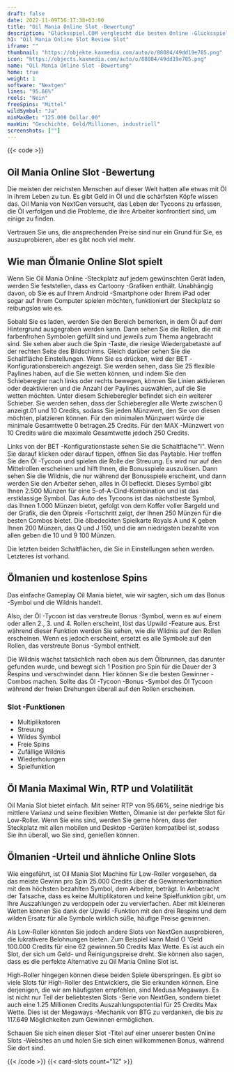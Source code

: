```yaml
---
draft: false
date: 2022-11-09T16:17:38+03:00
title: "Oil Mania Online Slot -Bewertung"
description: "Glücksspiel.COM vergleicht die besten Online -Glücksspiel -Sites und -spiele der Kanada.  Unabhängige Produktbewertungen und exklusive Anmeldeangebote. Jetzt spielen!"
h1: "Oil Mania Online Slot Review Slot"
iframe: ""
thumbnail: "https://objekte.kaxmedia.com/auto/o/88084/49dd19e785.png"
icon: "https://objects.kaxmedia.com/auto/o/88084/49dd19e785.png"
name: "Oil Mania Online Slot -Bewertung"
home: true
weight: 1
software: "Nextgen"
lines: "95.66%"
reels: "Nein"
freeSpins: "Mittel"
wildSymbol: "Ja"
minMaxBet: "125.000 Dollar.00"
maxWin: "Geschichte, Geld/Millionen, industriell"
screenshots: [""]
---
```


{{< code >}}<h2>Oil Mania Online Slot -Bewertung</h2><p>Die meisten der reichsten Menschen auf dieser Welt hatten alle etwas mit Öl in ihrem Leben zu tun. Es gibt Geld in Öl und die schärfsten Köpfe wissen das. Oil Mania von NextGen versucht, das Leben der Tycoons zu erfassen, die Öl verfolgen und die Probleme, die ihre Arbeiter konfrontiert sind, um einige zu finden.</p><p>Vertrauen Sie uns, die ansprechenden Preise sind nur ein Grund für Sie, es auszuprobieren, aber es gibt noch viel mehr.</p><h2>Wie man Ölmanie Online Slot spielt</h2><p>Wenn Sie Oil Mania Online -Steckplatz auf jedem gewünschten Gerät laden, werden Sie feststellen, dass es Cartoony -Grafiken enthält. Unabhängig davon, ob Sie es auf Ihrem Android -Smartphone oder Ihrem iPad oder sogar auf Ihrem Computer spielen möchten, funktioniert der Steckplatz so reibungslos wie es.</p><p>Sobald Sie es laden, werden Sie den Bereich bemerken, in dem Öl auf dem Hintergrund ausgegraben werden kann. Dann sehen Sie die Rollen, die mit farbenfrohen Symbolen gefüllt sind und jeweils zum Thema angebracht sind. Sie sehen aber auch die Spin -Taste, die riesige Wiedergabetaste auf der rechten Seite des Bildschirms. Gleich darüber sehen Sie die Schaltfläche Einstellungen. Wenn Sie es drücken, wird der BET -Konfigurationsbereich angezeigt. Sie werden sehen, dass Sie 25 flexible Paylines haben, auf die Sie wetten können, und indem Sie den Schieberegler nach links oder rechts bewegen, können Sie Linien aktivieren oder deaktivieren und die Anzahl der Paylines auswählen, auf die Sie wetten möchten. Unter diesem Schieberegler befindet sich ein weiterer Schieber. Sie werden sehen, dass der Schieberegler alle Werte zwischen 0 anzeigt.01 und 10 Credits, sodass Sie jeden Münzwert, den Sie von diesen möchten, platzieren können. Für den minimalen Münzwert würde die minimale Gesamtwette 0 betragen.25 Credits. Für den MAX -Münzwert von 10 Credits wäre die maximale Gesamtwette jedoch 250 Credits.</p><p>Links von der BET -Konfigurationstaste sehen Sie die Schaltfläche"I". Wenn Sie darauf klicken oder darauf tippen, öffnen Sie das Paytable. Hier treffen Sie den Öl -Tycoon und spielen die Rolle der Streuung. Es wird nur auf den Mittelrollen erscheinen und hilft Ihnen, die Bonusspiele auszulösen. Dann sehen Sie die Wildnis, die nur während der Bonusspiele erscheint, und dann werden Sie den Arbeiter sehen, alles in Öl befleckt. Dieses Symbol gibt Ihnen 2.500 Münzen für eine 5-of-A-Cind-Kombination und ist das erstklassige Symbol. Das Auto des Tycoons ist das nächstbeste Symbol, das Ihnen 1.000 Münzen bietet, gefolgt von dem Koffer voller Bargeld und der Grafik, die den Ölpreis -Fortschritt zeigt, der Ihnen 250 Münzen für die besten Combos bietet. Die ölbedeckten Spielkarte Royals A und K geben Ihnen 200 Münzen, das Q und J 150, und die am niedrigsten bezahlte von allen geben die 10 und 9 100 Münzen.</p><p>Die letzten beiden Schaltflächen, die Sie in Einstellungen sehen werden. Letzteres ist vorhand.</p><h2>Ölmanien und kostenlose Spins</h2><p>Das einfache Gameplay Oil Mania bietet, wie wir sagten, sich um das Bonus -Symbol und die Wildnis handelt.</p><p>Also, der Öl -Tycoon ist das verstreute Bonus -Symbol, wenn es auf einem oder allen 2., 3. und 4. Rollen erscheint, löst das Upwild -Feature aus. Erst während dieser Funktion werden Sie sehen, wie die Wildnis auf den Rollen erscheinen. Wenn es jedoch erscheint, ersetzt es alle Symbole auf den Rollen, das verstreute Bonus -Symbol enthielt.</p><p>Die Wildnis wächst tatsächlich nach oben aus dem Ölbrunnen, das darunter gefunden wurde, und bewegt sich 1 Position pro Spin für die Dauer der 3 Respins und verschwindet dann. Hier können Sie die besten Gewinner -Combos machen. Sollte das Öl -Tycoon -Bonus -Symbol des Öl Tycoon während der freien Drehungen überall auf den Rollen erscheinen.</p><h3>
Slot -Funktionen</h3><ul>
<li></span>
Multiplikatoren</li>
<li></span>
Streuung</li>
<li></span>
Wildes Symbol</li>
<li></span>
Freie Spins</li>
<li></span>
Zufällige Wildnis</li>
<li></span>
Wiederholungen</li>
<li></span>
Spielfunktion</li></ul><h2>Öl Mania Maximal Win, RTP und Volatilität</h2><p>Oil Mania Slot bietet einfach. Mit seiner RTP von 95.66%, seine niedrige bis mittlere Varianz und seine flexiblen Wetten, Ölmanie ist der perfekte Slot für Low-Roller. Wenn Sie eins sind, werden Sie gerne hören, dass der Steckplatz mit allen mobilen und Desktop -Geräten kompatibel ist, sodass Sie ihn überall, wo Sie sind, genießen können.</p><h2>Ölmanien -Urteil und ähnliche Online Slots</h2><p>Wie eingeführt, ist Oil Mania Slot Machine für Low-Roller vorgesehen, da das meiste Gewinn pro Spin 25.000 Credits über die Gewinnerkombination mit dem höchsten bezahlten Symbol, dem Arbeiter, beträgt. In Anbetracht der Tatsache, dass es keine Multiplikatoren und keine Spielfunktion gibt, um Ihre Auszahlungen zu verdoppeln oder zu vervierfachen. Aber mit kleineren Wetten können Sie dank der Upwild -Funktion mit den drei Respins und dem wilden Ersatz für alle Symbole wirklich süße, häufige Preise gewinnen.</p><p>Als Low-Roller könnten Sie jedoch andere Slots von NextGen ausprobieren, die lukrativere Belohnungen bieten. Zum Beispiel kann Maid O 'Geld 100.000 Credits für eine 62 gewinnen.50 Credits Max Wette. Es ist auch ein Slot, der sich um Geld- und Reinigungspreise dreht. Sie können also sagen, dass es die perfekte Alternative zu Oil Mania Online Slot ist.</p><p>High-Roller hingegen können diese beiden Spiele überspringen. Es gibt so viele Slots für High-Roller des Entwicklers, die Sie erkunden können. Eine derjenigen, die wir am häufigsten empfehlen, sind Medusa Megaways. Es ist nicht nur Teil der beliebtesten Slots -Serie von NextGen, sondern bietet auch eine 1.25 Millionen Credits Auszahlungspotential für 25 Credits Max Wette. Dies ist der Megaways -Mechanik von BTG zu verdanken, die bis zu 117.649 Möglichkeiten zum Gewinnen ermöglichen.</p><p>Schauen Sie sich einen dieser Slot -Titel auf einer unserer besten Online Slots -Websites an und holen Sie sich einen willkommenen Bonus, während Sie dort sind.</p>{{< /code >}}
 {{< card-slots count="12" >}}